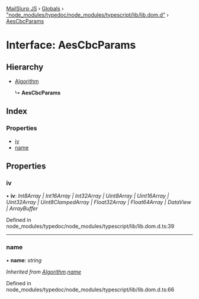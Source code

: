 [MailSlurp JS](../README.md) › [Globals](../globals.md) › ["node_modules/typedoc/node_modules/typescript/lib/lib.dom.d"](../modules/_node_modules_typedoc_node_modules_typescript_lib_lib_dom_d_.md) › [AesCbcParams](_node_modules_typedoc_node_modules_typescript_lib_lib_dom_d_.aescbcparams.md)

# Interface: AesCbcParams

## Hierarchy

* [Algorithm](_node_modules_typedoc_node_modules_typescript_lib_lib_dom_d_.algorithm.md)

  ↳ **AesCbcParams**

## Index

### Properties

* [iv](_node_modules_typedoc_node_modules_typescript_lib_lib_dom_d_.aescbcparams.md#iv)
* [name](_node_modules_typedoc_node_modules_typescript_lib_lib_dom_d_.aescbcparams.md#name)

## Properties

###  iv

• **iv**: *Int8Array | Int16Array | Int32Array | Uint8Array | Uint16Array | Uint32Array | Uint8ClampedArray | Float32Array | Float64Array | DataView | ArrayBuffer*

Defined in node_modules/typedoc/node_modules/typescript/lib/lib.dom.d.ts:39

___

###  name

• **name**: *string*

*Inherited from [Algorithm](_node_modules_typedoc_node_modules_typescript_lib_lib_dom_d_.algorithm.md).[name](_node_modules_typedoc_node_modules_typescript_lib_lib_dom_d_.algorithm.md#name)*

Defined in node_modules/typedoc/node_modules/typescript/lib/lib.dom.d.ts:66
